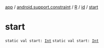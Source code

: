 [app](../../../index.md) / [android.support.constraint](../../index.md) / [R](../index.md) / [id](index.md) / [start](./start.md)

# start

`static val start: `[`Int`](https://kotlinlang.org/api/latest/jvm/stdlib/kotlin/-int/index.html)
`static val start: `[`Int`](https://kotlinlang.org/api/latest/jvm/stdlib/kotlin/-int/index.html)